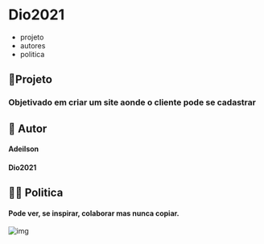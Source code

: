 #	Dio2021

- projeto
- autores
- politica



## :open_file_folder:Projeto 

###	Objetivado em criar um site aonde o cliente pode se cadastrar 

##	:bust_in_silhouette: Autor

####		Adeilson

####  Dio2021



##		:policeman: Politica

####  Pode ver, se inspirar, colaborar mas nunca copiar.



![img](http://2.bp.blogspot.com/_JDfB0UhusV0/TDpbkxNWBpI/AAAAAAAAGE0/cbrBFvHTSkw/s1600/hd-sugestao.jpg)







